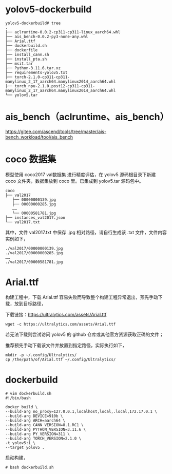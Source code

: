 # yolov5-dockerbuild
```shell
yolov5-dockerbuild# tree
.
├── aclruntime-0.0.2-cp311-cp311-linux_aarch64.whl
├── ais_bench-0.0.2-py3-none-any.whl
├── Arial.ttf
├── dockerbuild.sh
├── dockerfile
├── install_cann.sh
├── install_pta.sh
├── msit.tar
├── Python-3.11.6.tar.xz
├── requirements-yolov5.txt
├── torch-2.1.0-cp311-cp311-manylinux_2_17_aarch64.manylinux2014_aarch64.whl
├── torch_npu-2.1.0.post12-cp311-cp311-manylinux_2_17_aarch64.manylinux2014_aarch64.whl
└── yolov5.tar
```

# ais_bench（aclruntime、ais_bench）
https://gitee.com/ascend/tools/tree/master/ais-bench_workload/tool/ais_bench

# coco 数据集
模型使用 coco2017 val数据集 进行精度评估，在 yolov5 源码根目录下新建 coco 文件夹，数据集放到 coco 里。已集成到 yolov5.tar 源码包中。
```shell
coco
├── val2017
   ├── 00000000139.jpg
   ├── 00000000285.jpg
   ……
   └── 00000581781.jpg
├── instances_val2017.json
└── val2017.txt
```
其中，文件 val2017.txt 中保存 .jpg 相对路径，请自行生成该 .txt 文件，文件内容实例如下，
```shell
./val2017/00000000139.jpg
./val2017/00000000285.jpg
……
./val2017/00000581781.jpg
```

# Arial.ttf
构建工程中，下载 Arial.ttf 容易失败而导致整个构建工程异常退出，预先手动下载，放到目标路径，

下载链接：https://ultralytics.com/assets/Arial.ttf
```shell
wget -c https://ultralytics.com/assets/Arial.ttf
```
若无法下载则尝试访问 yolov5 的 github 仓库或其他官方资源获取正确的文件；

推荐预先手动下载该文件并放置到指定路径，实际执行如下，
```shell
mkdir -p ~/.config/Ultralytics/
cp /the/path/of/Arial.ttf ~/.config/Ultralytics/
```

# dockerbuild
```shell
# vim dockerbuild.sh
#!/bin/bash

docker build \
--build-arg no_proxy=127.0.0.1,localhost,local,.local,172.17.0.1 \
--build-arg DEVICE=910b \
--build-arg ARCH=aarch64 \
--build-arg CANN_VERSION=8.1.RC1 \
--build-arg PYTHON_VERSION=3.11.6 \
--build-arg PY_VERSION=311 \
--build-arg TORCH_VERSION=2.1.0 \
-t yolov5:1 \
--target yolov5 .
```

启动构建，
```shell
# bash dockerbuild.sh
```
